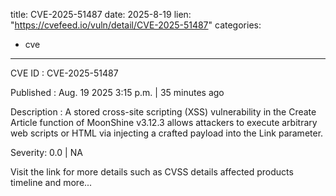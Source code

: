  
title: CVE-2025-51487
date: 2025-8-19
lien: "https://cvefeed.io/vuln/detail/CVE-2025-51487"
categories:
  - cve
---

CVE ID : CVE-2025-51487

Published :  Aug. 19
2025
3:15 p.m. | 35 minutes ago

Description : A stored cross-site scripting (XSS) vulnerability in the Create Article function of MoonShine v3.12.3 allows attackers to execute arbitrary web scripts or HTML via injecting a crafted payload into the Link parameter.

Severity: 0.0 | NA

Visit the link for more details
such as CVSS details
affected products
timeline
and more...
